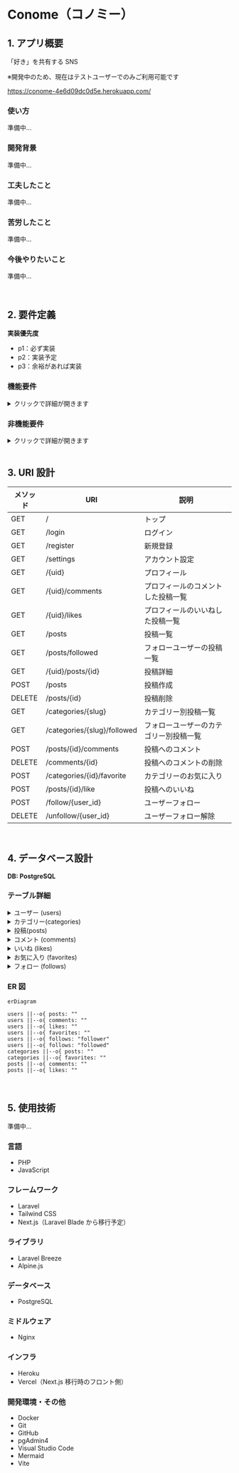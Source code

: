 # Conome（コノミー）

## 1. アプリ概要

「好き」を共有する SNS

※開発中のため、現在はテストユーザーでのみご利用可能です

https://conome-4e6d09dc0d5e.herokuapp.com/

### 使い方

準備中...

### 開発背景

準備中...

### 工夫したこと

準備中...

### 苦労したこと

準備中...

### 今後やりたいこと

準備中...

<br>

## 2. 要件定義

**実装優先度**

- p1：必ず実装
- p2：実装予定
- p3：余裕があれば実装

### 機能要件

<details>
<summary>クリックで詳細が開きます</summary>
<br>

**ユーザー管理**

- [x] p1: 新規登録・ログイン・ログアウト・アカウント削除
- [ ] p3: 新規登録時のメール認証
- [ ] p1: パスワードリセット
- [ ] p3: メールアドレス変更
- [x] p1: ログイン維持
- [ ] p3: ソーシャルログイン
- [x] p1: プロフィール編集

**投稿**

- [x] p1: タイトルと内容
- [ ] p1: 画像
- [ ] p3: 動画
- [ ] p3: ハッシュタグ（ラベル）
- [x] p1: カテゴリを選択

**投稿一覧表示**

- [x] p1: 全ユーザーの投稿表示
- [x] p1: プロフィールから自分の投稿表示
- [x] p2: フォローユーザーの投稿表示
- [x] p2: お気に入りカテゴリーのソート

**インタラクション**

- [x] p2: いいね（投稿）
- [ ] p3: いいね（コメント）
- [x] p2: お気に入り（カテゴリー）
- [x] p2: ユーザーフォロー
- [ ] p3: ユーザーブロック
- [ ] p3: ユーザー非表示
- [ ] p3: 拡散
- [x] p2: 投稿へのコメント
- [ ] p3: コメントへのコメント（ツリー）
- [ ] p3: ダイレクトメッセージ
- [ ] p3: 外部サイトでの共有

**検索機能**

- [ ] p1: ユーザー検索
- [ ] p3: ハッシュタグ検索
- [ ] p1: キーワード検索

**通知機能**

- [ ] p3: フォロー・いいね・拡散・コメント・ダイレクトメッセージ時の通知
- [ ] p3: ブラウザプッシュ通知

</details>

### 非機能要件

<details>
<summary>クリックで詳細が開きます</summary>
<br>

**セキュリティ**

- データ暗号化
- スパム・不適切コンテンツ対策
- 個人情報を収集しない

**ユーザビリティ**

- 直感的で使いやすい UI/UX
- レスポンシブ対応
- 多言語対応

**パフォーマンス**

- 高速なレスポンス時間
- 大量のデータを処理できるスケーラビリティ

**可用性**

- 24 時間 365 日の安定稼働
- データのバックアップ

</details>

<br>

## 3. URI 設計

| メソッド | URI                         | 説明                                   |
| -------- | --------------------------- | -------------------------------------- |
| GET      | /                           | トップ                                 |
| GET      | /login                      | ログイン                               |
| GET      | /register                   | 新規登録                               |
| GET      | /settings                   | アカウント設定                         |
| GET      | /{uid}                      | プロフィール                           |
| GET      | /{uid}/comments             | プロフィールのコメントした投稿一覧     |
| GET      | /{uid}/likes                | プロフィールのいいねした投稿一覧       |
| GET      | /posts                      | 投稿一覧                               |
| GET      | /posts/followed             | フォローユーザーの投稿一覧             |
| GET      | /{uid}/posts/{id}           | 投稿詳細                               |
| POST     | /posts                      | 投稿作成                               |
| DELETE   | /posts/{id}                 | 投稿削除                               |
| GET      | /categories/{slug}          | カテゴリー別投稿一覧                   |
| GET      | /categories/{slug}/followed | フォローユーザーのカテゴリー別投稿一覧 |
| POST     | /posts/{id}/comments        | 投稿へのコメント                       |
| DELETE   | /comments/{id}              | 投稿へのコメントの削除                 |
| POST     | /categories/{id}/favorite   | カテゴリーのお気に入り                 |
| POST     | /posts/{id}/like            | 投稿へのいいね                         |
| POST     | /follow/{user_id}           | ユーザーフォロー                       |
| DELETE   | /unfollow/{user_id}         | ユーザーフォロー解除                   |

<br>

## 4. データベース設計

**DB: PostgreSQL**

### テーブル詳細

<details>
<summary>ユーザー (users)</summary>

| #   | 論理名             | 物理名            | データ型     | Key | Not NULL | 初期値 | 備考           |
| --- | ------------------ | ----------------- | ------------ | --- | -------- | ------ | -------------- |
| 1   | ユーザー ID        | id                | bigint       | PK  | O        |        | AUTO_INCREMENT |
| 2   | アカウント ID      | uid               | text         | UK  | O        |        |                |
| 3   | 表示名             | name              | text         |     | O        |        |                |
| 4   | 自己紹介           | content           | text         |     |          | NULL   |                |
| 5   | 生年月日           | birthday          | date         |     |          | NULL   |                |
| 6   | メールアドレス     | email             | varchar(255) | UK  | O        |        |                |
| 7   | メールアドレス認証 | email_verified_at | timestamp    |     |          | NULL   |                |
| 8   | パスワード         | password          | varchar(255) |     | O        |        |                |
| 9   | パスワードトークン | remember_token    | varchar(100) |     |          | NULL   |                |
| 10  | 作成日時           | created_at        | timestampsTz |     | O        |        |                |
| 11  | 更新日時           | updated_at        | timestampsTz |     | O        |        |                |

</details>

<details>
<summary>カテゴリー(categories)</summary>

| #   | 論理名        | 物理名     | データ型     | Key | Not Null | 初期値 | 備考           |
| --- | ------------- | ---------- | ------------ | --- | -------- | ------ | -------------- |
| 1   | カテゴリー ID | id         | integer      | PK  | O        |        | AUTO_INCREMENT |
| 2   | 名前          | name       | text         |     | O        |        |                |
| 3   | スラグ        | slug       | text         |     | O        |        |                |
| 4   | 作成日時      | created_at | timestampsTz |     | O        |        |                |
| 5   | 更新日時      | updated_at | timestampsTz |     | O        |        |                |

</details>

<details>
<summary>投稿(posts)</summary>

| #   | 論理名        | 物理名      | データ型     | Key | Not Null | 初期値 | 備考           |
| --- | ------------- | ----------- | ------------ | --- | -------- | ------ | -------------- |
| 1   | 投稿 ID       | id          | bigint       | PK  | O        |        | AUTO_INCREMENT |
| 2   | ユーザー ID   | user_id     | bigint       | FK  | O        |        |                |
| 3   | カテゴリー ID | category_id | integer      | FK  | O        |        |                |
| 4   | タイトル      | title       | text         |     | O        |        |                |
| 5   | 内容          | content     | text         |     | O        |        |                |
| 6   | アーカイブ    | is_archived | boolean      |     |          | NULL   |                |
| 7   | 作成日時      | created_at  | timestampsTz |     | O        |        |                |
| 8   | 更新日時      | updated_at  | timestampsTz |     | O        |        |                |

</details>

<details>
<summary>コメント (comments)</summary>

| #   | 論理名      | 物理名     | データ型     | Key | Not Null | 初期値 | 備考           |
| --- | ----------- | ---------- | ------------ | --- | -------- | ------ | -------------- |
| 1   | コメント ID | id         | bigint       | PK  | O        |        | AUTO_INCREMENT |
| 2   | ユーザー ID | user_id    | bigint       | FK  | O        |        |                |
| 3   | 投稿 ID     | post_id    | bigint       | FK  | O        |        |                |
| 4   | 内容        | content    | text         |     | O        |        |                |
| 5   | 作成日時    | created_at | timestampsTz |     | O        |        |                |
| 6   | 更新日時    | updated_at | timestampsTz |     | O        |        |                |

</details>

<details>
<summary>いいね (likes)</summary>

| #   | 論理名      | 物理名     | データ型     | Key | Not Null | 初期値 | 備考           |
| --- | ----------- | ---------- | ------------ | --- | -------- | ------ | -------------- |
| 1   | いいね ID   | id         | bigint       | PK  | O        |        | AUTO_INCREMENT |
| 2   | ユーザー ID | user_id    | bigint       | FK  | O        |        |                |
| 3   | 投稿 ID     | post_id    | bigint       | FK  | O        |        |                |
| 4   | 作成日時    | created_at | timestampsTz |     | O        |        |                |
| 5   | 更新日時    | updated_at | timestampsTz |     | O        |        |                |

</details>

<details>
<summary>お気に入り (favorites)</summary>

| #   | 論理名        | 物理名      | データ型     | Key | Not Null | 初期値 | 備考           |
| --- | ------------- | ----------- | ------------ | --- | -------- | ------ | -------------- |
| 1   | お気に入り ID | id          | bigint       | PK  | O        |        | AUTO_INCREMENT |
| 2   | ユーザー ID   | user_id     | bigint       | FK  | O        |        |                |
| 3   | カテゴリー ID | category_id | integer      | FK  | O        |        |                |
| 4   | 作成日時      | created_at  | timestampsTz |     | O        |        |                |
| 5   | 更新日時      | updated_at  | timestampsTz |     | O        |        |                |

</details>

<details>
<summary>フォロー (follows)</summary>

| #   | 論理名                          | 物理名      | データ型     | Key | Not Null | 初期値 | 備考           |
| --- | ------------------------------- | ----------- | ------------ | --- | -------- | ------ | -------------- |
| 1   | ID                              | id          | bigint       | PK  | O        |        | AUTO_INCREMENT |
| 2   | フォローしているユーザーの ID   | follower_id | bigint       |     | O        |        |                |
| 3   | フォローされているユーザーの ID | followed_id | bigint       |     | O        |        |                |
| 4   | 作成日時                        | created_at  | timestampsTz |     | O        |        |                |
| 5   | 更新日時                        | updated_at  | timestampsTz |     | O        |        |                |

</details>

### ER 図

```mermaid
erDiagram

users ||--o{ posts: ""
users ||--o{ comments: ""
users ||--o{ likes: ""
users ||--o{ favorites: ""
users ||--o{ follows: "follower"
users ||--o{ follows: "followed"
categories ||--o{ posts: ""
categories ||--o{ favorites: ""
posts ||--o{ comments: ""
posts ||--o{ likes: ""
```

<br>

## 5. 使用技術

準備中...

### 言語

- PHP
- JavaScript

### フレームワーク

- Laravel
- Tailwind CSS
- Next.js（Laravel Blade から移行予定）

### ライブラリ

- Laravel Breeze
- Alpine.js

### データベース

- PostgreSQL

### ミドルウェア

- Nginx

### インフラ

- Heroku
- Vercel（Next.js 移行時のフロント側）

### 開発環境・その他

- Docker
- Git
- GitHub
- pgAdmin4
- Visual Studio Code
- Mermaid
- Vite
